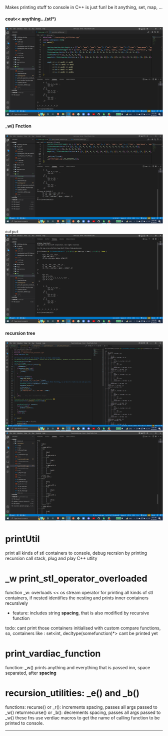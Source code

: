 Makes printing stuff to console in C++ is just fun! be it anything, set, map, ... 

#### cout<< anything...(stl*)
![cout<< anything...(stl*)](https://github.com/Shubhambawner/printUtil/blob/main/Screenshot%20(305).png)

#### _w() Fnction
![recursion](https://github.com/Shubhambawner/printUtil/blob/main/Screenshot%20(307).png)

`output`
![_w() Fnction](https://github.com/Shubhambawner/printUtil/blob/main/Screenshot%20(306).png)

#### recursion tree
![_e() and _b() Fnction](https://github.com/Shubhambawner/printUtil/blob/main/Screenshot%20(310).png)
![_e() and _b() Fnction](https://github.com/Shubhambawner/printUtil/blob/main/Screenshot%20(308).png)


# printUtil
print all kinds of stl containers to console, debug recrsion by printing recursion call stack, plug and play C++ utlity

# _w print_stl_operator_overloaded
function _w: overloads << os stream operator for printing all kinds of stl containers, if nested identifies the nesting and prints inner containers recursively
* feature: includes string **spacing**, that is also modified by recursive function

todo: cant print those containers initialised with custom compare functions, 
so, containers like : set<int, decltype(somefunction)*> cant be printed yet

# print_vardiac_function
function: _w() prints anything and everything that is passed inn, space separated, after **spacing**


# recursion_utilities: _e() and _b()
functions:
recurse() or _r(): increments spacing, passes all args passed to _w()
returnrecurse() or _b(): decrements spacing, passes all args passed to _w()
these fns use verdiac macros to get the name of calling function to be printed to console.

----------------------------------------------------------------
